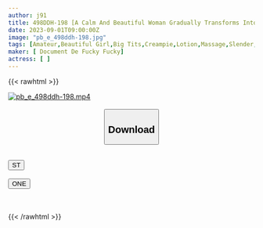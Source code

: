 ```yaml
---
author: j91
title: 498DDH-198 [A Calm And Beautiful Woman Gradually Transforms Into A Slut] A Beautiful Practitioner With An Outstanding Slender Body Straddles The Customer And Gives A Full-Body Massage. She Couldn’t Stand It When She Saw A Meat Stick That Had Become A Bing, And Started Handjob Involuntarily. She Is Irresistible And She Ejaculates, But She Is Invited To Go To The Production. The Two Who Turned Into A Horny State Devour Each Other’s Bodies In A Closed Room And End Up Vaginal Cum Shot. (Anzaiten)
date: 2023-09-01T09:00:00Z
image: "pb_e_498ddh-198.jpg"
tags: [Amateur,Beautiful Girl,Big Tits,Creampie,Lotion,Massage,Slender,Voyeur ]
maker: [ Document De Fucky Fucky]
actress: [ ]
---
```



{{< rawhtml >}}

<div class="video" data-videoid="JwPL7wXzawTjKay">
    <a href="javascript:;">
        <img src="https://my.j91.asia/posts/pb_e_498ddh-198/pb_e_498ddh-198.jpg" width="WIDTH" height="HEIGHT" alt="pb_e_498ddh-198.mp4" loading="lazy">
    </a>
</div>

<script type="text/javascript" src="https://j91.asia/asset/on-demand-st.js"></script>

<br>
  <link rel="stylesheet" href="https://j91.asia/asset/bs5.css">
  
  <center>
  <button class="btn btn-primary" type="button" data-bs-toggle="collapse" data-bs-target=".multi-collapse" aria-expanded="false" aria-controls="multiCollapseExample1 multiCollapseExample2"><h2>Download</h2></button></center>
</p>
<div class="row">
  <div class="col">
    <div class="collapse multi-collapse" id="multiCollapseExample1">
      <div class="card card-body">
	      	      <br>
<div class="buttons">  
<a href="https://streamtape.to/v/JwPL7wXzawTjKay"><button class="btn-hover color-3"><i class="fa fa-download"></i> ST</button></a></div>
    </div>
  </div>
</div>
  <div class="col">
    <div class="collapse multi-collapse" id="multiCollapseExample2">
      <div class="card card-body">
	      <br>
<div class="buttons">
    <a href="https://oneupload.to/rgi25nwvm5pq"><button class="btn-hover color-9"><i class="fa fa-download"></i> ONE</button></a></div>
<br><br>
      </div>
    </div>
  </div>
</div>

{{< /rawhtml >}}

